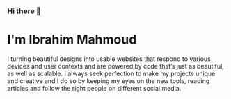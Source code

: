 ### Hi there 👋
<h1 text-aligen='center' > I'm Ibrahim Mahmoud</h1>
<p>I turning beautiful designs into usable websites that respond to various devices and user contexts and are powered by code that’s just as beautiful, as well as scalable. I always seek perfection to make my projects unique and creative and I do so by keeping my eyes on the new tools, reading articles and follow the right people on different social media.</p>
<!--
**elboselyibraheim/elboselyibraheim** is a ✨ _special_ ✨ repository because its `README.md` (this file) appears on your GitHub profile.

Here are some ideas to get you started:

- 🔭 I’m currently working on the internet as a freelance web Deveolper  ...
- 🌱 I’m currently learning React.js ...



- 📫 How to reach me: ...
- 😄 Pronouns: ...
- ⚡ Fun fact: ...
-->
